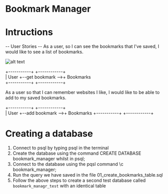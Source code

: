 # Bookmark Manager

# Intructions


-- User Stories --
As a user,
so I can see the bookmarks that I've saved,
I would like to see a list of bookmarks.

![alt text](../images/User_story_1.png)

+-----------+                    +------------+        
|    User    +--get bookmark -->+  Bookmarks  
+-----------+                    +------------+    


As a user
so that I can remember websites I like,
I would like to be able to add to my saved bookmarks.

+-----------+                    +------------+        
|    User    +--add bookmark -->+  Bookmarks
+-----------+                    +------------+    

# Creating a database
1. Connect to psql by typing psql in the terminal
2. Create the database using the command CREATE DATABASE bookmark_manager whilst in psql;
3. Connect to the database using the pqsl command \c bookmark_manager;
4. Run the query we have saved in the file 01_create_bookmarks_table.sql
5. Follow the above steps to create a second test database called <code>bookmark_managr_test</code> with an identical table
